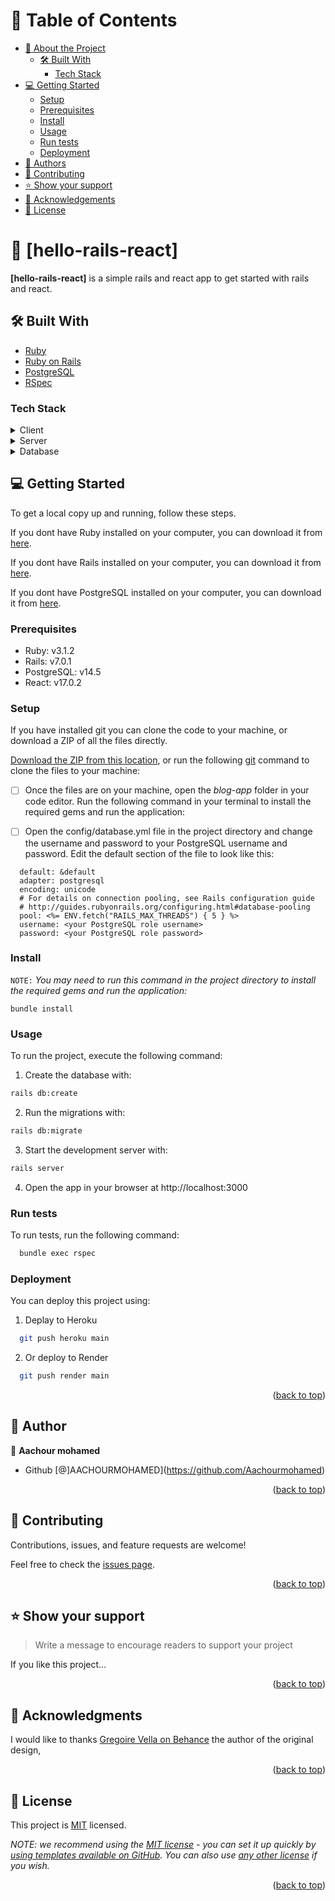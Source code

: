 
<!-- TABLE OF CONTENTS -->

# 📗 Table of Contents

- [📖 About the Project](#about-project)
  - [🛠 Built With](#built-with)
    - [Tech Stack](#tech-stack)
- [💻 Getting Started](#getting-started)
  - [Setup](#setup)
  - [Prerequisites](#prerequisites)
  - [Install](#install)
  - [Usage](#usage)
  - [Run tests](#run-tests)
  - [Deployment](#triangular_flag_on_post-deployment)
- [👥 Authors](#authors)
- [🤝 Contributing](#contributing)
- [⭐️ Show your support](#support)
- [🙏 Acknowledgements](#acknowledgements)
- [📝 License](#license)

<!-- PROJECT DESCRIPTION -->

# 📖 [hello-rails-react] <a name="about-project"></a>

**[hello-rails-react]** is a simple rails and react app to get started with rails and react.

## 🛠 Built With <a name="built-with"></a>

  - [Ruby](https://www.ruby-lang.org/en/)
  - [Ruby on Rails](https://rubyonrails.org/)
  - [PostgreSQL](https://www.postgresql.org/)
  - [RSpec](https://rspec.info/)

### Tech Stack <a name="tech-stack"></a>

<details>
  <summary>Client</summary>
  <ul>
    <li><a href="https://rubyonrails.org/">Ruby on Rails</a></li>
    <li><a href="https://www.ruby-lang.org/en/">Ruby</a></li>
  </ul>
</details>

<details>
  <summary>Server</summary>
  <ul>
    <li><a href="https://render.com/">Render</a></li>
  </ul>
</details>

<details>
<summary>Database</summary>
  <ul>
    <li><a href="https://www.postgresql.org/">PostgreSQL</a></li>
  </ul>
</details>

<!-- GETTING STARTED -->

## 💻 Getting Started <a name="getting-started"></a>

To get a local copy up and running, follow these steps.

If you dont have Ruby installed on your computer, you can download it from [here](https://www.ruby-lang.org/en/downloads/).

If you dont have Rails installed on your computer, you can download it from [here](https://rubyonrails.org/).

If you dont have PostgreSQL installed on your computer, you can download it from [here](https://www.postgresql.org/download/).

### Prerequisites

- Ruby: v3.1.2
- Rails: v7.0.1
- PostgreSQL: v14.5
- React: v17.0.2

### Setup

If you have installed git you can clone the code to your machine, or download a ZIP of all the files directly.

[Download the ZIP from this location](), or run the following [git](https://git-scm.com/downloads) command to clone the files to your machine:

- [ ] Once the files are on your machine, open the _blog-app_ folder in your code editor.
Run the following command in your terminal to install the required gems and run the application:

- [ ] Open the config/database.yml file in the project directory and change the username and password to your PostgreSQL username and password.
Edit the default section of the file to look like this:
    
```
  default: &default
  adapter: postgresql
  encoding: unicode
  # For details on connection pooling, see Rails configuration guide
  # http://guides.rubyonrails.org/configuring.html#database-pooling
  pool: <%= ENV.fetch("RAILS_MAX_THREADS") { 5 } %>
  username: <your PostgreSQL role username>
  password: <your PostgreSQL role password>

```

### Install

`NOTE:` _You may need to run this command in the project directory to install the required gems and run the application:_

```
bundle install
```

### Usage

To run the project, execute the following command:

1. Create the database with:

```sh
rails db:create
```

2. Run the migrations with:

```sh
rails db:migrate
```

3. Start the development server with:

```sh
rails server
```

4. Open the app in your browser at http://localhost:3000

### Run tests

To run tests, run the following command:

```sh
  bundle exec rspec
```

### Deployment

You can deploy this project using:

1. Deplay to Heroku

```sh
  git push heroku main
```

2. Or deploy to Render

```sh
  git push render main
```

<p align="right">(<a href="#readme-top">back to top</a>)</p>

## 👥 Author <a name="authors"></a>

👤 **Aachour mohamed**

- Github [@]AACHOURMOHAMED](https://github.com/Aachourmohamed)


<p align="right">(<a href="#readme-top">back to top</a>)</p>

<!-- CONTRIBUTING -->

## 🤝 Contributing <a name="contributing"></a>

Contributions, issues, and feature requests are welcome!

Feel free to check the [issues page]().

<p align="right">(<a href="#readme-top">back to top</a>)</p>

<!-- SUPPORT -->

## ⭐️ Show your support <a name="support"></a>

> Write a message to encourage readers to support your project

If you like this project...

<p align="right">(<a href="#readme-top">back to top</a>)</p>

<!-- ACKNOWLEDGEMENTS -->

## 🙏 Acknowledgments <a name="acknowledgements"></a>

I would like to thanks [Gregoire Vella on Behance](https://www.behance.net/gregoirevella) the author of the original design,


<p align="right">(<a href="#readme-top">back to top</a>)</p>

<!-- LICENSE -->

## 📝 License <a name="license"></a>

This project is [MIT](./LICENSE) licensed.

_NOTE: we recommend using the [MIT license](https://choosealicense.com/licenses/mit/) - you can set it up quickly by [using templates available on GitHub](https://docs.github.com/en/communities/setting-up-your-project-for-healthy-contributions/adding-a-license-to-a-repository). You can also use [any other license](https://choosealicense.com/licenses/) if you wish._

<p align="right">(<a href="#readme-top">back to top</a>)</p>

